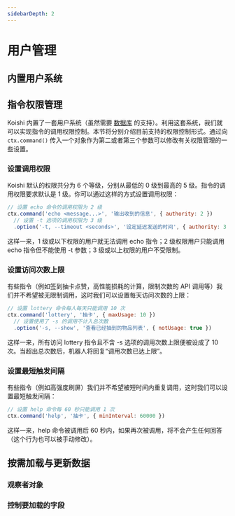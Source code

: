 ```yaml
---
sidebarDepth: 2
---
```


# 用户管理

## 内置用户系统

## 指令权限管理

Koishi 内置了一套用户系统（虽然需要 [数据库](./using-database.md) 的支持）。利用这套系统，我们就可以实现指令的调用权限控制。本节将分别介绍目前支持的权限控制形式。通过向 `ctx.command()` 传入一个对象作为第二或者第三个参数可以修改有关权限管理的一些设置。

### 设置调用权限

Koishi 默认的权限共分为 6 个等级，分别从最低的 0 级到最高的 5 级。指令的调用权限要求默认是 1 级。你可以通过这样的方式设置调用权限：

```js
// 设置 echo 命令的调用权限为 2 级
ctx.command('echo <message...>', '输出收到的信息', { authority: 2 })
  // 设置 -t 选项的调用权限为 3 级
  .option('-t, --timeout <seconds>', '设定延迟发送的时间', { authority: 3 })
```

这样一来，1 级或以下权限的用户就无法调用 echo 指令；2 级权限用户只能调用 echo 指令但不能使用 -t 参数；3 级或以上权限的用户不受限制。

### 设置访问次数上限

有些指令（例如签到抽卡点赞，高性能损耗的计算，限制次数的 API 调用等）我们并不希望被无限制调用，这时我们可以设置每天访问次数的上限：

```js
// 设置 lottery 命令每人每天只能调用 10 次
ctx.command('lottery', '抽卡', { maxUsage: 10 })
  // 设置使用了 -s 的调用不计入总次数
  .option('-s, --show', '查看已经抽到的物品列表', { notUsage: true })
```

这样一来，所有访问 lottery 指令且不含 -s 选项的调用次数上限便被设成了 10 次。当超出总次数后，机器人将回复“调用次数已达上限”。

### 设置最短触发间隔

有些指令（例如高强度刷屏）我们并不希望被短时间内重复调用，这时我们可以设置最短触发间隔：

```js
// 设置 help 命令每 60 秒只能调用 1 次
ctx.command('help', '抽卡', { minInterval: 60000 })
```

这样一来，help 命令被调用后 60 秒内，如果再次被调用，将不会产生任何回答（这个行为也可以被手动修改）。

## 按需加载与更新数据

### 观察者对象

### 控制要加载的字段
